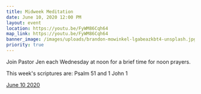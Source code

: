 ```yaml
---
title: Midweek Meditation
date: June 10, 2020 12:00 PM
layout: event
location: https://youtu.be/FyWM86Cqh64
map_link: https://youtu.be/FyWM86Cqh64
banner_image: /images/uploads/brandon-mowinkel-lgabeazkbt4-unsplash.jpg
priority: true
---
```

Join Pastor Jen each Wednesday at noon for a brief time for noon prayers.

This week's scriptures are:  Psalm 51 and 1 John 1

[June 10 2020](https://youtu.be/FyWM86Cqh64)